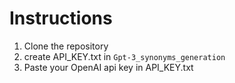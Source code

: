 # Instructions

1. Clone the repository
2. create API_KEY.txt in `Gpt-3_synonyms_generation `
3. Paste your OpenAI api key in API_KEY.txt

